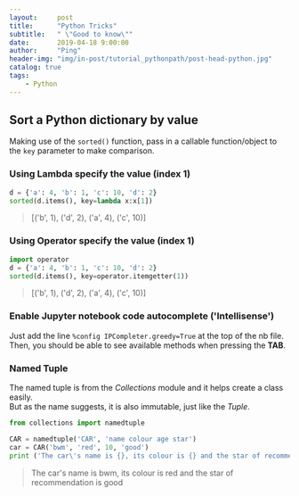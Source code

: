 ```yaml
---
layout:     post
title:      "Python Tricks"
subtitle:   " \"Good to know\""
date:       2019-04-18 9:00:00
author:     "Ping"
header-img: "img/in-post/tutorial_pythonpath/post-head-python.jpg"
catalog: true
tags:
    - Python
---
```


## Sort a Python dictionary by value
Making use of the `sorted()` function, pass in a callable function/object to the `key` parameter to make comparison.

### Using Lambda specify the value (index 1)
```python
d = {'a': 4, 'b': 1, 'c': 10, 'd': 2}
sorted(d.items(), key=lambda x:x[1])
```
> [('b', 1), ('d', 2), ('a', 4), ('c', 10)]


### Using Operator specify the value (index 1)

```python
import operator
d = {'a': 4, 'b': 1, 'c': 10, 'd': 2}
sorted(d.items(), key=operator.itemgetter(1))
```
> [('b', 1), ('d', 2), ('a', 4), ('c', 10)]


### Enable Jupyter notebook code autocomplete ('Intellisense')

Just add the line `%config IPCompleter.greedy=True` at the top of the nb file.  
Then, you should be able to see available methods when pressing the **TAB**.


### Named Tuple
The named tuple is from the _Collections_ module and it helps create a class easily.  
But as the name suggests, it is also immutable, just like the _Tuple_.
```python
from collections import namedtuple

CAR = namedtuple('CAR', 'name colour age star')
car = CAR('bwm', 'red', 10, 'good')
print ('The car\'s name is {}, its colour is {} and the star of recommendation is {}'.format(car.name, car.colour, car.star))
```
> The car's name is bwm, its colour is red and the star of recommendation is good

